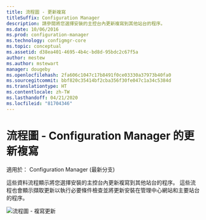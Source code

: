 ```yaml
---
title: 流程圖 - 更新複寫
titleSuffix: Configuration Manager
description: 請參閱將您選擇安裝的主控台內更新複寫到其他站台的程序。
ms.date: 10/06/2016
ms.prod: configuration-manager
ms.technology: configmgr-core
ms.topic: conceptual
ms.assetid: d38ea401-4695-4b4c-bd8d-95bdc2c67f5a
author: mestew
ms.author: mstewart
manager: dougeby
ms.openlocfilehash: 2fa606c1047c17b8491f0ce03330a37973b40fa0
ms.sourcegitcommit: bbf820c35414bf2cba356f30fe047c1a34c5384d
ms.translationtype: HT
ms.contentlocale: zh-TW
ms.lasthandoff: 04/21/2020
ms.locfileid: "81704346"
---
```

# <a name="flowchart---update-replication-for-configuration-manager"></a>流程圖 - Configuration Manager 的更新複寫

適用於：  Configuration Manager (最新分支)

這些資料流程顯示將您選擇安裝的主控台內更新複寫到其他站台的程序。 這些流程也會顯示擷取更新以執行必要條件檢查並將更新安裝在管理中心網站和主要站台的程序。  

 ![流程圖 - 複寫更新](media/Flowchart---Replicate-updates.png)  
